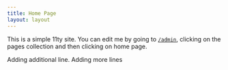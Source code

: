 ```yaml
---
title: Home Page
layout: layout
---
```


This is a simple 11ty site. You can edit me by going to [`/admin`](admin "Edit site with TinaCMS"), clicking on the pages collection and then clicking on home page.

Adding additional line.  Adding more lines
